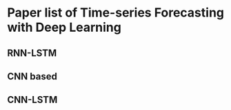 # Paper list of Time-series Forecasting with Deep Learning

## RNN-LSTM


## CNN based


## CNN-LSTM

